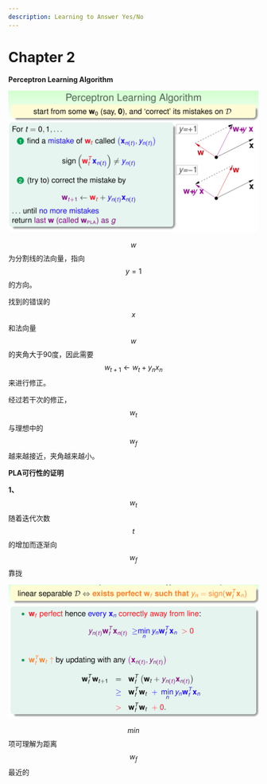 ```yaml
---
description: Learning to Answer Yes/No
---
```


# Chapter 2

**Perceptron Learning Algorithm**

![](.gitbook/assets/screen-shot-2018-11-02-at-13.12.14.png)

$$w$$ 为分割线的法向量，指向 $$y=1$$ 的方向。

找到的错误的 $$x$$ 和法向量 $$w$$ 的夹角大于90度，因此需要 $$w_{t+1}\leftarrow w_{t}+y_{n}x_{n}$$ 来进行修正。

经过若干次的修正， $$w_{t}$$ 与理想中的 $$w_{f}$$ 越来越接近，夹角越来越小。

 **PLA可行性的证明**

**1、**$$w_{t}$$随着迭代次数 $$t$$ 的增加而逐渐向 $$w_{f}$$ 靠拢

![](.gitbook/assets/screen-shot-2018-11-02-at-16.27.54.png)

$$min$$ 项可理解为距离 $$w_{f}$$ 最近的  

